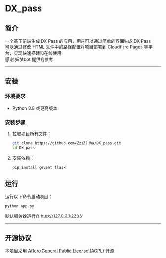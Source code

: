 # DX_pass

## 简介
一个基于前端生成 DX Pass 的应用，用户可以通过简单的界面生成 DX Pass  
可以通过修改 HTML 文件中的路径配置将项目部署到 Cloudflare Pages 等平台，实现快速搭建和在线使用  
感谢 妖梦bot 提供的参考

---

## 安装

### 环境要求
- Python 3.8 或更高版本

### 安装步骤
1. 拉取项目所有文件：
   ```bash
   git clone https://github.com/ZzzZJHha/DX_pass.git
   cd DX_pass
   ```
2. 安装依赖：
   ```bash
   pip install gevent flask
   ```
## 运行
运行以下命令启动项目：
   ```bash
   python app.py
   ```
默认服务器运行在 http://127.0.0.1:2233

---

## 开源协议
本项目采用 [Affero General Public License (AGPL)](https://www.gnu.org/licenses/agpl-3.0.html) 开源
